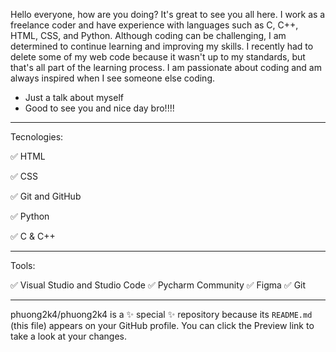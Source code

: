 Hello everyone, how are you doing? 
It's great to see you all here. 
I work as a freelance coder and have experience with languages such as C, C++, HTML, CSS, and Python. 
Although coding can be challenging, I am determined to continue learning and improving my skills.
I recently had to delete some of my web code because it wasn't up to my standards, but that's all part of the learning process.
I am passionate about coding and am always inspired when I see someone else coding.
- Just a talk about myself
- Good to see you and nice day bro!!!!


------------------------------------------------------------------------------------------------------


Tecnologies:

  ✅ HTML	
  
  ✅ CSS

  ✅ Git and GitHub

  ✅ Python

  ✅ C & C++

---------------------------------------------------------------------------------------------------------

Tools:

✅  Visual Studio and Studio Code
✅  Pycharm Community
✅  Figma
✅  Git

---------------------------------------------------------------------------------------------------------


phuong2k4/phuong2k4 is a ✨ special ✨ repository because its `README.md` (this file) appears on your GitHub profile.
You can click the Preview link to take a look at your changes.
